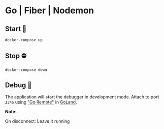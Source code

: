 # Go | Fiber | Nodemon

## Start 🚀

```bash
docker-compose up
```

## Stop ⛔

```bash
docker-compose down
```

## Debug 🐛

The application will start the debugger in development mode. Attach to port `2345` using ["Go Remote"](https://www.jetbrains.com/help/go/go-remote.html) in [GoLand](https://www.jetbrains.com/go/).

**Note:**

On disconnect: Leave it running
